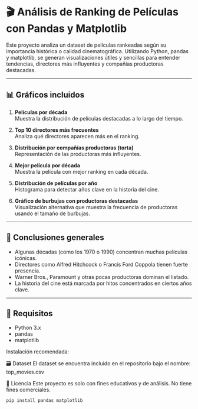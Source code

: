# 🎬 Análisis de Ranking de Películas con Pandas y Matplotlib

Este proyecto analiza un dataset de películas rankeadas según su importancia histórica o calidad cinematográfica. Utilizando Python, pandas y matplotlib, se generan visualizaciones útiles y sencillas para entender tendencias, directores más influyentes y compañías productoras destacadas.

---

## 📊 Gráficos incluidos

1. **Películas por década**  
   Muestra la distribución de películas destacadas a lo largo del tiempo.

2. **Top 10 directores más frecuentes**  
   Analiza qué directores aparecen más en el ranking.

3. **Distribución por compañías productoras (torta)**  
   Representación de las productoras más influyentes.

4. **Mejor película por década**  
   Muestra la película con mejor ranking en cada década.

5. **Distribución de películas por año**  
   Histograma para detectar años clave en la historia del cine.

6. **Gráfico de burbujas con productoras destacadas**  
   Visualización alternativa que muestra la frecuencia de productoras usando el tamaño de burbujas.

---

## 🧠 Conclusiones generales

- Algunas décadas (como los 1970 o 1990) concentran muchas películas icónicas.
- Directores como Alfred Hitchcock o Francis Ford Coppola tienen fuerte presencia.
- Warner Bros., Paramount y otras pocas productoras dominan el listado.
- La historia del cine está marcada por hitos concentrados en ciertos años clave.

---

## 📁 Requisitos

- Python 3.x  
- pandas  
- matplotlib  

Instalación recomendada:

🗃 Dataset
El dataset se encuentra incluido en el repositorio bajo el nombre:
top_movies.csv

📜 Licencia
Este proyecto es solo con fines educativos y de análisis. No tiene fines comerciales.

```bash
pip install pandas matplotlib



